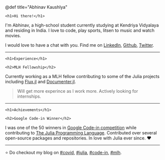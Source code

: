 @def title="Abhinav Kaushlya"

~~~
<h1>Hi there!</h1>
~~~

I'm Abhinav, a high-school student currently studying at Kendriya Vidyalaya
and residing in India. I love to code, play sports, litsen to music and watch
movies.

I would love to have a chat with you. Find me on
[LinkedIn](https://linkedin.com/),
[Github](https://github.com),
[Twitter](https://twitter.com).

---

~~~
<h1>Experience</h1>

<h2>MLH Fellowship</h2>
~~~

Currently working as a MLH fellow contributing to some of the Julia projects
including [Flux.jl]() and [Documenter.jl]().

>Will get more experince as I work more. Actively looking for internships.

---

~~~
<h1>Achievements</h1>

<h2>Google Code-in Winner</h2>
~~~

I was one of the 50 winners in [Google Code-in competition]()
while contributing to [The Julia Programming Language](https://julialang.org).
Contributed over several open-source packages and repositories. In love with
Julia ever since. :heart:

---

:star: Do checkout my blog on [#covid](/tag/covid), [#julia](/tag/julia),
[#code-in](/tag/code-in), [#mlh](/tag/mlh).
